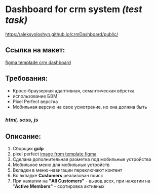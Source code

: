 # Dashboard for crm system _(test task)_
https://aleksvoloshyn.github.io/crmDashboard/public/

## Ссылка на макет: 
[figma templade crm dashboard](https://www.figma.com/file/3jPRRdGbHJbOT9P61KxT2y/CRM-Dashboard-Customers?type=design&node-id=0%3A1&mode=design&t=CpRetZKg6jU8HT4F-1)

## Требования:
- Кросс-браузерная адаптивная, семантическая вёрстка
- использование БЭМ
- Pixel Perfect верстка 
- Мобильная версию на свое усмотрение, но она должна быть
### ___html, scss, js___

## Описание:
1. Сборщик **gulp**
2. pixel perfect [image from template figma](https://github.com/aleksvoloshyn/crmDashboard/blob/main/Dashboard.png)
3. Сделана дополнительная разметка под мобильные устройства
4. Мобильное меню для мобильных устройств
5. Вкладки в меню-навигации переключают контент
6. Во вкладке **Customers** реализован поиск
7. При нажатии на **"All Customers"** - вывод всех, при нажатии на "**Active Members"** - сортировка активных
